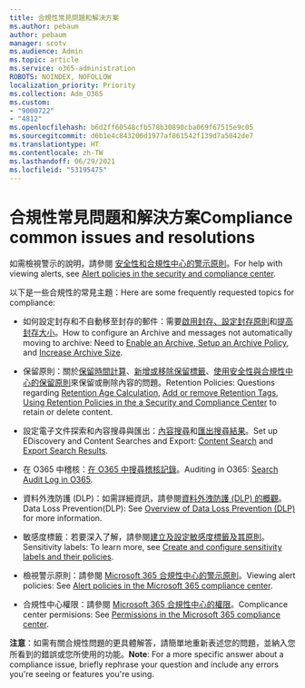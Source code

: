 ```yaml
---
title: 合規性常見問題和解決方案
ms.author: pebaum
author: pebaum
manager: scotv
ms.audience: Admin
ms.topic: article
ms.service: o365-administration
ROBOTS: NOINDEX, NOFOLLOW
localization_priority: Priority
ms.collection: Adm_O365
ms.custom:
- "9000722"
- "4812"
ms.openlocfilehash: b6d2ff60548cfb578b30890cba069f67515e9c05
ms.sourcegitcommit: d6b1e4c843206d1977af861542f139d7a5042de7
ms.translationtype: HT
ms.contentlocale: zh-TW
ms.lasthandoff: 06/29/2021
ms.locfileid: "53195475"
---
```

# <a name="compliance-common-issues-and-resolutions"></a><span data-ttu-id="82ea9-102">合規性常見問題和解決方案</span><span class="sxs-lookup"><span data-stu-id="82ea9-102">Compliance common issues and resolutions</span></span>

<span data-ttu-id="82ea9-103">如需檢視警示的說明，請參閱 [安全性和合規性中心的警示原則](/microsoft-365/compliance/alert-policies)。</span><span class="sxs-lookup"><span data-stu-id="82ea9-103">For help with viewing alerts, see [Alert policies in the security and compliance center](/microsoft-365/compliance/alert-policies).</span></span>

<span data-ttu-id="82ea9-104">以下是一些合規性的常見主題：</span><span class="sxs-lookup"><span data-stu-id="82ea9-104">Here are some frequently requested topics for compliance:</span></span>

- <span data-ttu-id="82ea9-105">如何設定封存和不自動移至封存的郵件：需要[啟用封存、設定封存原則](/microsoft-365/compliance/set-up-an-archive-and-deletion-policy-for-mailboxes)和[提高封存大小](/microsoft-365/compliance/enable-unlimited-archiving)。</span><span class="sxs-lookup"><span data-stu-id="82ea9-105">How to configure an Archive and messages not automatically moving to archive: Need to [Enable an Archive, Setup an Archive Policy](/microsoft-365/compliance/set-up-an-archive-and-deletion-policy-for-mailboxes), and [Increase Archive Size](/microsoft-365/compliance/enable-unlimited-archiving).</span></span>

- <span data-ttu-id="82ea9-106">保留原則：關於[保留時間計算](/exchange/security-and-compliance/messaging-records-management/retention-age)、[新增或移除保留標籤](/exchange/security-and-compliance/messaging-records-management/add-or-remove-retention-tags)、[使用安全性與合規性中心的保留原則](/exchange/security-and-compliance/messaging-records-management/create-a-retention-policy)來保留或刪除內容的問題。</span><span class="sxs-lookup"><span data-stu-id="82ea9-106">Retention Policies: Questions regarding [Retention Age Calculation](/exchange/security-and-compliance/messaging-records-management/retention-age), [Add or remove Retention Tags](/exchange/security-and-compliance/messaging-records-management/add-or-remove-retention-tags), [Using Retention Policies in the a Security and Compliance Center](/exchange/security-and-compliance/messaging-records-management/create-a-retention-policy) to retain or delete content.</span></span>

- <span data-ttu-id="82ea9-107">設定電子文件探索和內容搜尋與匯出：[內容搜尋](/microsoft-365/compliance/content-search)和[匯出搜尋結果](/microsoft-365/compliance/export-search-results)。</span><span class="sxs-lookup"><span data-stu-id="82ea9-107">Set up EDiscovery and Content Searches and Export: [Content Search](/microsoft-365/compliance/content-search) and [Export Search Results](/microsoft-365/compliance/export-search-results).</span></span>

- <span data-ttu-id="82ea9-108">在 O365 中稽核：[在 O365 中搜尋稽核記錄](/microsoft-365/compliance/search-the-audit-log-in-security-and-compliance)。</span><span class="sxs-lookup"><span data-stu-id="82ea9-108">Auditing in O365: [Search Audit Log in O365](/microsoft-365/compliance/search-the-audit-log-in-security-and-compliance).</span></span>

- <span data-ttu-id="82ea9-109">資料外洩防護 (DLP)：如需詳細資訊，請參閱[資料外洩防護 (DLP) 的概觀](/microsoft-365/compliance/data-loss-prevention-policies)。</span><span class="sxs-lookup"><span data-stu-id="82ea9-109">Data Loss Prevention(DLP): See [Overview of Data Loss Prevention (DLP)](/microsoft-365/compliance/data-loss-prevention-policies) for more information.</span></span>
 
- <span data-ttu-id="82ea9-110">敏感度標籤：若要深入了解，請參閱[建立及設定敏感度標籤及其原則](/microsoft-365/compliance/create-sensitivity-labels)。</span><span class="sxs-lookup"><span data-stu-id="82ea9-110">Sensitivity labels: To learn more, see [Create and configure sensitivity labels and their policies](/microsoft-365/compliance/create-sensitivity-labels).</span></span>

- <span data-ttu-id="82ea9-111">檢視警示原則：請參閱 [Microsoft 365 合規性中心的警示原則](/microsoft-365/compliance/alert-policies)。</span><span class="sxs-lookup"><span data-stu-id="82ea9-111">Viewing alert policies: See [Alert policies in the Microsoft 365 compliance center](/microsoft-365/compliance/alert-policies).</span></span>

- <span data-ttu-id="82ea9-112">合規性中心權限：請參閱 [Microsoft 365 合規性中心的權限](/microsoft-365/compliance/microsoft-365-compliance-center-permissions)。</span><span class="sxs-lookup"><span data-stu-id="82ea9-112">Complicance center permisions: See [Permissions in the Microsoft 365 compliance center](/microsoft-365/compliance/microsoft-365-compliance-center-permissions).</span></span>

<span data-ttu-id="82ea9-113">**注意**：如需有關合規性問題的更具體解答，請簡單地重新表述您的問題，並納入您所看到的錯誤或您所使用的功能。</span><span class="sxs-lookup"><span data-stu-id="82ea9-113">**Note**: For a more specific answer about a compliance issue, briefly rephrase your question and include any errors you're seeing or features you're using.</span></span>
